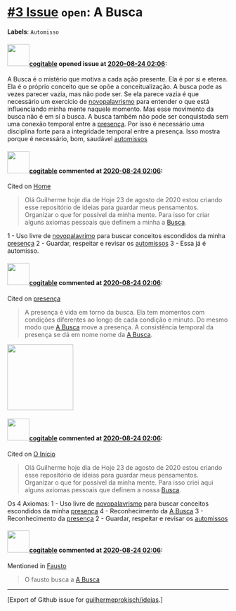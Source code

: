 # [\#3 Issue](https://github.com/guilhermeprokisch/ideias/issues/3) `open`: A Busca
**Labels**: `Automisso`


#### <img src="https://avatars.githubusercontent.com/in/77300?v=4" width="50">[cogitable](https://github.com/apps/cogitable) opened issue at [2020-08-24 02:06](https://github.com/guilhermeprokisch/ideias/issues/3):

A Busca é o mistério que motiva a cada ação presente. Ela é por si e eterea. Ela é o próprio conceito que se opõe  a conceitualização.  A busca pode as vezes parecer vazia, mas não pode ser. Se ela parece vazia é que necessário um exercício de [novopalavrismo](4) para entender o que está influenciando minha mente naquele momento. Mas esse movimento da busca não é em sí a busca. A busca também não pode ser conquistada sem uma conexão temporal entre a  [presença](5). Por isso é necessário uma disciplina forte para a integridade temporal entre a presença. Isso mostra porque é necessário, bom, saudável [automissos](6)




#### <img src="https://avatars.githubusercontent.com/in/77300?v=4" width="50">[cogitable](https://github.com/apps/cogitable) commented at [2020-08-24 02:06](https://github.com/guilhermeprokisch/ideias/issues/3#issuecomment-678866557):

Cited on [Home](1#issuecomment-678866450)  
 > Olá Guilherme hoje dia de Hoje 23 de agosto de 2020 estou criando esse repositório de ideias para guardar meus pensamentos. Organizar o que for possível da minha mente.  Para isso for criar alguns axiomas pessoais que definem a minha a [Busca](3).

1 - Uso livre de [novopalavrimo](4) para buscar conceitos escondidos da minha [presença](5)
2 - Guardar, respeitar  e revisar os [automissos](6)
3 - Essa já é automisso.

#### <img src="https://avatars.githubusercontent.com/in/77300?v=4" width="50">[cogitable](https://github.com/apps/cogitable) commented at [2020-08-24 02:06](https://github.com/guilhermeprokisch/ideias/issues/3#issuecomment-678875513):

Cited on [presença](5#issuecomment-684309368)  
 > A presença é vida em torno da busca. Ela tem momentos com condições diferentes ao longo de cada condição e minuto. Do mesmo modo que [A Busca](3) move a presença. A consistência temporal da presença se dá em nome nome da [A Busca](3).

<img src="https://user-images.githubusercontent.com/12011070/90997990-61b17c00-e599-11ea-9788-0b1fb961b3c6.png" width="150" />

#### <img src="https://avatars.githubusercontent.com/in/77300?v=4" width="50">[cogitable](https://github.com/apps/cogitable) commented at [2020-08-24 02:06](https://github.com/guilhermeprokisch/ideias/issues/3#issuecomment-678876978):

Cited on [O Início](1#issuecomment-678866450)  
 > Olá Guilherme hoje dia de Hoje 23 de agosto de 2020 estou criando esse repositório de ideias para guardar meus pensamentos. Organizar o que for possível da minha mente.  Para isso criei aqui alguns axiomas pessoais que definem a nossa  [Busca](3).

Os 4 Axiomas:
1 - Uso livre de [novopalavrismo](4) para buscar conceitos escondidos da minha [presença](5)
4 - Reconhecimento da [A Busca](3)
3 - Reconhecimento da [presença](5)
2 - Guardar, respeitar  e revisar os [automissos](6)

#### <img src="https://avatars.githubusercontent.com/in/77300?v=4" width="50">[cogitable](https://github.com/apps/cogitable) commented at [2020-08-24 02:06](https://github.com/guilhermeprokisch/ideias/issues/3#issuecomment-685867751):

Mentioned in [Fausto](50#issuecomment-685867738)  
 > O fausto busca a [A Busca](3)


-------------------------------------------------------------------------------



[Export of Github issue for [guilhermeprokisch/ideias](https://github.com/guilhermeprokisch/ideias).]
